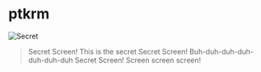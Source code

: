 # ptkrm

![Secret](https://patikermo.com/gif/secret.gif)

> Secret Screen! This is the secret Secret Screen!
> Buh-duh-duh-duh-duh-duh-duh
> Secret Screen! Screen screen screen!
